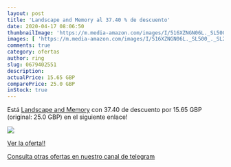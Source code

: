 ```yaml
---
layout: post
title: 'Landscape and Memory al 37.40 % de descuento'
date: 2020-04-17 08:06:50
thumbnailImage: 'https://m.media-amazon.com/images/I/516XZNGN06L._SL500_._SL200_.jpg'
images: [ 'https://m.media-amazon.com/images/I/516XZNGN06L._SL500_._SL200_.jpg' ]
comments: true
category: ofertas
author: ring
slug: 0679402551
description:
actualPrice: 15.65 GBP
comparePrice: 25.0 GBP
inStock: true
---
```


Está [Landscape and Memory](https://www.amazon.com/dp/0679402551/?tag=redken08-20) con 37.40 de descuento por 15.65 GBP (original: 25.0 GBP) en el siguiente enlace!

[![](https://m.media-amazon.com/images/I/516XZNGN06L._SL500_._SL200_.jpg)](https://www.amazon.com/dp/0679402551/?tag=redken08-20)

[Ver la oferta!!](https://www.amazon.com/dp/0679402551/?tag=redken08-20)

[Consulta otras ofertas en nuestro canal de telegram](https://t.me/s/ofertas25)
